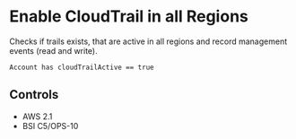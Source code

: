 # Enable CloudTrail in all Regions

Checks if trails exists, that are active in all regions and record management events (read and write).

```ccl
Account has cloudTrailActive == true
```

## Controls

* AWS 2.1
* BSI C5/OPS-10

